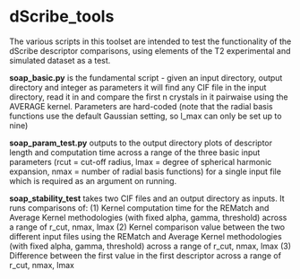 # dScribe_tools

The various scripts in this toolset are intended to test the functionality of the dScribe descriptor comparisons, using elements of the T2 experimental and simulated dataset as a test. 

**soap_basic.py** is the fundamental script - given an input directory, output directory and integer as parameters it will find any CIF file in the input directory, read it in and compare the first n crystals in it pairwaise using the AVERAGE kernel. Parameters are hard-coded (note that the radial basis functions use the default Gaussian setting, so l_max can only be set up to nine)

**soap_param_test.py** outputs to the output directory plots of descriptor length and computation time across a range of the three basic input parameters (rcut = cut-off radius, lmax = degree of spherical harmonic expansion, nmax = number of radial basis functions) for a single input file which is required as an argument on running. 

**soap_stability_test** takes two CIF files and an output directory as inputs. It runs comparisons of:
(1) Kernel computation time for the REMatch and Average Kernel methodologies (with fixed alpha, gamma, threshold) across a range of r_cut, nmax, lmax
(2) Kernel comparison value between the two different input files using the REMatch and Average Kernel methodologies (with fixed alpha, gamma, threshold) across a range of r_cut, nmax, lmax
(3) Difference between the first value in the first descriptor across a range of r_cut, nmax, lmax




